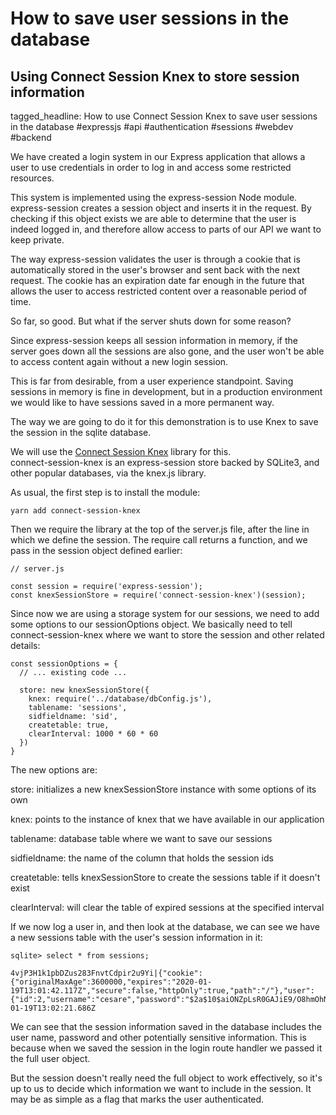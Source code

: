 # How to save user sessions in the database
## Using Connect Session Knex to store session information


tagged_headline: How to use Connect Session Knex to save user sessions in the database #expressjs #api #authentication #sessions #webdev #backend

We have created a login system in our Express application that allows a user to use credentials in order to log in and access some restricted resources.

This system is implemented using the express-session Node module.
express-session creates a session object and inserts it in the request. By checking if this object exists we are able to determine that the user is indeed logged in, and therefore allow access to parts of our API we want to keep private.

The way express-session validates the user is through a cookie that is automatically stored in the user's browser and sent back with the next request.
The cookie has an expiration date far enough in the future that allows the user to access restricted content over a reasonable period of time.

So far, so good. But what if the server shuts down for some reason?

Since express-session keeps all session information in memory, if the server goes down all the sessions are also gone, and the user won't be able to access content again without a new login session.

This is far from desirable, from a user experience standpoint. Saving sessions in memory is fine in development, but in a production environment we would like to have sessions saved in a more permanent way.

The way we are going to do it for this demonstration is to use Knex to save the session in the sqlite database.

We will use the [Connect Session Knex](https://www.npmjs.com/package/connect-session-knex) library for this.  
connect-session-knex is an express-session store backed by SQLite3, and other popular databases, via the knex.js library.

As usual, the first step is to install the module:

```
yarn add connect-session-knex
```

Then we require the library at the top of the server.js file, after the line in which we define the session.
The require call returns a function, and we pass in the session object defined earlier:

```
// server.js

const session = require('express-session');
const knexSessionStore = require('connect-session-knex')(session);
```

Since now we are using a storage system for our sessions, we need to add some options to our sessionOptions object. We basically need to tell connect-session-knex where we want to store the session and other related details:

```
const sessionOptions = {
  // ... existing code ...

  store: new knexSessionStore({
    knex: require('../database/dbConfig.js'),
    tablename: 'sessions',
    sidfieldname: 'sid',
    createtable: true,
    clearInterval: 1000 * 60 * 60
  })
}
```

The new options are:

store: initializes a new knexSessionStore instance with some options of its own

knex: points to the instance of knex that we have available in our application

tablename: database table where we want to save our sessions

sidfieldname: the name of the column that holds the session ids

createtable: tells knexSessionStore to  create the sessions table if it doesn't exist

clearInterval: will clear the table of expired sessions at the specified interval

If we now log a user in, and then look at the database, we can see we have a new sessions table with the user's session information in it:

```
sqlite> select * from sessions;

4vjP3H1k1pbDZus283FnvtCdpir2u9Yi|{"cookie":{"originalMaxAge":3600000,"expires":"2020-01-19T13:01:42.117Z","secure":false,"httpOnly":true,"path":"/"},"user":{"id":2,"username":"cesare","password":"$2a$10$aiONZpLsR0GAJiE9/O8hmOhN/k.7XZxf.JB6yPVYIeTtuqjpxAgRu"}}|2020-01-19T13:02:21.686Z
```

We can see that the session information saved in the database includes the user name, password and other potentially sensitive information. This is because when we saved the session in the login route handler we passed it the full user object.

But the session doesn't really need the full object to work effectively, so it's up to us to decide which information we want to include in the session. It may be as simple as a flag that marks the user authenticated.